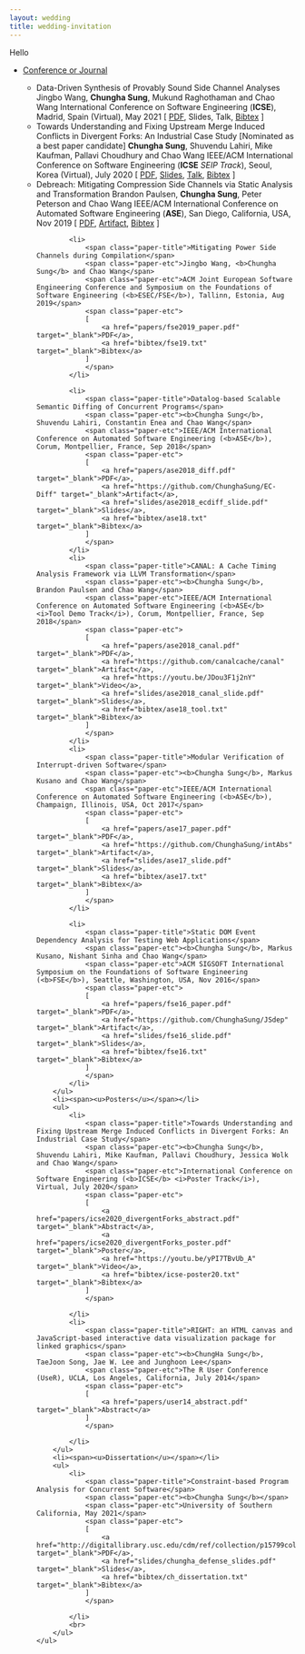 ```yaml
---
layout: wedding
title: wedding-invitation
---
```

Hello
<div class="chungha-pub">
    <ul>
    <li>
    <span><u>Conference or Journal</u></span>
    </li>
        <ul>
            <li>
                <span class="paper-title">Data-Driven Synthesis of Provably Sound Side Channel Analyses</span>
                <span class="paper-etc">Jingbo Wang, <b>Chungha Sung</b>, Mukund Raghothaman and Chao Wang</span>
                <span class="paper-etc">International Conference on Software Engineering (<b>ICSE</b>), Madrid, Spain (Virtual), May 2021</span>
                <span class="paper-etc">
                [
                    <a href="https://arxiv.org/pdf/2102.06753.pdf" target="_blank">PDF</a>,
                    Slides,
                    Talk,
                    <a href="bibtex/icse21.txt" target="_blank">Bibtex</a>
                ]
                </span>
            </li>
            <li>
                <span class="paper-title">Towards Understanding and Fixing Upstream Merge Induced Conflicts in Divergent Forks: An Industrial Case Study</span>
                <span class="paper-etc">[Nominated as a best paper candidate]</span>
                <span class="paper-etc"><b>Chungha Sung</b>, Shuvendu Lahiri, Mike Kaufman, Pallavi Choudhury and Chao Wang</span>
                <span class="paper-etc">IEEE/ACM International Conference on Software Engineering (<b>ICSE</b> <i>SEIP Track</i>), Seoul, Korea (Virtual), July 2020</span>
                <span class="paper-etc">
                [
                    <a href="papers/icse-seip_2020.pdf" target="_blank">PDF</a>,
                    <a href="slides/icse2020_divergentForks_slide.pptx" target="_blank">Slides</a>,
                    <a href="https://youtu.be/CoGL3it_ZSE" target="_blank">Talk</a>,
                    <a href="bibtex/icse-seip20.txt" target="_blank">Bibtex</a>
                ]
                </span>
            </li>
            <li>
                <span class="paper-title">Debreach: Mitigating Compression Side Channels via Static Analysis and Transformation</span>
                <span class="paper-etc">Brandon Paulsen, <b>Chungha Sung</b>, Peter Peterson and Chao Wang</span>
                <span class="paper-etc">IEEE/ACM International Conference on Automated Software Engineering (<b>ASE</b>), San Diego, California, USA, Nov 2019</span>
                <span class="paper-etc">
                [
                    <a href="papers/ase2019_debreach.pdf" target="_blank">PDF</a>,
                    <a href="https://drive.google.com/drive/folders/1kT_Xvn9q0G5Dm_dC2eF-lF1brSal_obU?usp=sharing" target="_blank">Artifact</a>,
                    <a href="bibtex/ase19.txt" target="_blank">Bibtex</a>
                ]
                </span>
            </li>

            <li>
                <span class="paper-title">Mitigating Power Side Channels during Compilation</span>
                <span class="paper-etc">Jingbo Wang, <b>Chungha Sung</b> and Chao Wang</span>
                <span class="paper-etc">ACM Joint European Software Engineering Conference and Symposium on the Foundations of Software Engineering (<b>ESEC/FSE</b>), Tallinn, Estonia, Aug 2019</span>
                <span class="paper-etc">
                [
                    <a href="papers/fse2019_paper.pdf" target="_blank">PDF</a>,
                    <a href="bibtex/fse19.txt" target="_blank">Bibtex</a>
                ]
                </span>
            </li>

            <li>
                <span class="paper-title">Datalog-based Scalable Semantic Diffing of Concurrent Programs</span>
                <span class="paper-etc"><b>Chungha Sung</b>, Shuvendu Lahiri, Constantin Enea and Chao Wang</span>
                <span class="paper-etc">IEEE/ACM International Conference on Automated Software Engineering (<b>ASE</b>), Corum, Montpellier, France, Sep 2018</span>
                <span class="paper-etc">
                [
                    <a href="papers/ase2018_diff.pdf" target="_blank">PDF</a>,
                    <a href="https://github.com/ChunghaSung/EC-Diff" target="_blank">Artifact</a>, 
                    <a href="slides/ase2018_ecdiff_slide.pdf" target="_blank">Slides</a>,
                    <a href="bibtex/ase18.txt" target="_blank">Bibtex</a>
                ]
                </span>
            </li>
            <li>
                <span class="paper-title">CANAL: A Cache Timing Analysis Framework via LLVM Transformation</span>
                <span class="paper-etc"><b>Chungha Sung</b>, Brandon Paulsen and Chao Wang</span>
                <span class="paper-etc">IEEE/ACM International Conference on Automated Software Engineering (<b>ASE</b> <i>Tool Demo Track</i>), Corum, Montpellier, France, Sep 2018</span>
                <span class="paper-etc">
                [
                    <a href="papers/ase2018_canal.pdf" target="_blank">PDF</a>, 
                    <a href="https://github.com/canalcache/canal" target="_blank">Artifact</a>, 
                    <a href="https://youtu.be/JDou3F1j2nY" target="_blank">Video</a>, 
                    <a href="slides/ase2018_canal_slide.pdf" target="_blank">Slides</a>,
                    <a href="bibtex/ase18_tool.txt" target="_blank">Bibtex</a>
                ]
                </span>
            </li>
            <li>
                <span class="paper-title">Modular Verification of Interrupt-driven Software</span>
                <span class="paper-etc"><b>Chungha Sung</b>, Markus Kusano and Chao Wang</span>
                <span class="paper-etc">IEEE/ACM International Conference on Automated Software Engineering (<b>ASE</b>), Champaign, Illinois, USA, Oct 2017</span>
                <span class="paper-etc">
                [
                    <a href="papers/ase17_paper.pdf" target="_blank">PDF</a>, 
                    <a href="https://github.com/ChunghaSung/intAbs" target="_blank">Artifact</a>,
                    <a href="slides/ase17_slide.pdf" target="_blank">Slides</a>,
                    <a href="bibtex/ase17.txt" target="_blank">Bibtex</a>
                ]
                </span>
            </li>

            <li>
                <span class="paper-title">Static DOM Event Dependency Analysis for Testing Web Applications</span>
                <span class="paper-etc"><b>Chungha Sung</b>, Markus Kusano, Nishant Sinha and Chao Wang</span>
                <span class="paper-etc">ACM SIGSOFT International Symposium on the Foundations of Software Engineering (<b>FSE</b>), Seattle, Washington, USA, Nov 2016</span>
                <span class="paper-etc">
                [
                    <a href="papers/fse16_paper.pdf" target="_blank">PDF</a>, 
                    <a href="https://github.com/ChunghaSung/JSdep" target="_blank">Artifact</a>,
                    <a href="slides/fse16_slide.pdf" target="_blank">Slides</a>,
                    <a href="bibtex/fse16.txt" target="_blank">Bibtex</a>
                ]
                </span>
            </li>
        </ul>
        <li><span><u>Posters</u></span></li>
        <ul>
            <li>
                <span class="paper-title">Towards Understanding and Fixing Upstream Merge Induced Conflicts in Divergent Forks: An Industrial Case Study</span>
                <span class="paper-etc"><b>Chungha Sung</b>, Shuvendu Lahiri, Mike Kaufman, Pallavi Choudhury, Jessica Wolk and Chao Wang</span>
                <span class="paper-etc">International Conference on Software Engineering (<b>ICSE</b> <i>Poster Track</i>), Virtual, July 2020</span>
                <span class="paper-etc">
                [
                    <a href="papers/icse2020_divergentForks_abstract.pdf" target="_blank">Abstract</a>,
                    <a href="papers/icse2020_divergentForks_poster.pdf" target="_blank">Poster</a>,
                    <a href="https://youtu.be/yPI7TBvUb_A" target="_blank">Video</a>,
                    <a href="bibtex/icse-poster20.txt" target="_blank">Bibtex</a>
                ]
                </span>

            </li>
            <li>
                <span class="paper-title">RIGHT: an HTML canvas and JavaScript-based interactive data visualization package for linked graphics</span>
                <span class="paper-etc"><b>ChungHa Sung</b>, TaeJoon Song, Jae W. Lee and Junghoon Lee</span>
                <span class="paper-etc">The R User Conference (UseR), UCLA, Los Angeles, California, July 2014</span>
                <span class="paper-etc">
                [
                    <a href="papers/user14_abstract.pdf" target="_blank">Abstract</a>
                ]
                </span>

            </li>
        </ul>
        <li><span><u>Dissertation</u></span></li>
        <ul>
            <li>
                <span class="paper-title">Constraint-based Program Analysis for Concurrent Software</span>
                <span class="paper-etc"><b>Chungha Sung</b></span>
                <span class="paper-etc">University of Southern California, May 2021</span>
                <span class="paper-etc">
                [
                    <a href="http://digitallibrary.usc.edu/cdm/ref/collection/p15799coll89/id/431587" target="_blank">PDF</a>,
                    <a href="slides/chungha_defense_slides.pdf" target="_blank">Slides</a>,
                    <a href="bibtex/ch_dissertation.txt" target="_blank">Bibtex</a>
                ]
                </span>

            </li>
            <br>
        </ul>
    </ul>
</div>

